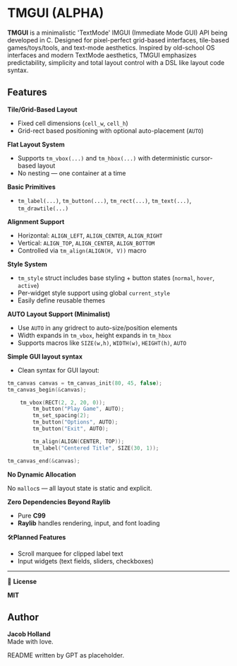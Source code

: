 # TMGUI (ALPHA)

**TMGUI** is a minimalistic 'TextMode' IMGUI (Immediate Mode GUI) API being developed in C. Designed for pixel-perfect grid-based interfaces, tile-based games/toys/tools, and text-mode aesthetics. Inspired by old-school OS interfaces and modern TextMode aesthetics, TMGUI emphasizes predictability, simplicity and total layout control with a DSL like layout code syntax.

## Features
**Tile/Grid-Based Layout**  
- Fixed cell dimensions (`cell_w`, `cell_h`)  
- Grid-rect based positioning with optional auto-placement (`AUTO`)  

**Flat Layout System**  
- Supports `tm_vbox(...)` and `tm_hbox(...)` with deterministic cursor-based layout  
- No nesting — one container at a time  

**Basic Primitives**  
- `tm_label(...)`, `tm_button(...)`, `tm_rect(...)`, `tm_text(...)`, `tm_drawtile(...)`  

**Alignment Support**  
- Horizontal: `ALIGN_LEFT`, `ALIGN_CENTER`, `ALIGN_RIGHT`  
- Vertical: `ALIGN_TOP`, `ALIGN_CENTER`, `ALIGN_BOTTOM`  
- Controlled via `tm_align(ALIGN(H, V))` macro  

**Style System**  
- `tm_style` struct includes base styling + button states (`normal`, `hover`, `active`)  
- Per-widget style support using global `current_style`  
- Easily define reusable themes  

**AUTO Layout Support (Minimalist)**  
- Use `AUTO` in any gridrect to auto-size/position elements  
- Width expands in `tm_vbox`, height expands in `tm_hbox`  
- Supports macros like `SIZE(w,h)`, `WIDTH(w)`, `HEIGHT(h)`, `AUTO`  

**Simple GUI layout syntax**  
- Clean syntax for GUI layout:  
  
```c
tm_canvas canvas = tm_canvas_init(80, 45, false);
tm_canvas_begin(&canvas);

	tm_vbox(RECT(2, 2, 20, 0));
		tm_button("Play Game", AUTO);
		tm_set_spacing(2);
		tm_button("Options", AUTO);
		tm_button("Exit", AUTO);

		tm_align(ALIGN(CENTER, TOP));
		tm_label("Centered Title", SIZE(30, 1));

tm_canvas_end(&canvas);
```
 **No Dynamic Allocation**

No `malloc`s — all layout state is static and explicit.

**Zero Dependencies Beyond Raylib**

- Pure **C99**
- **Raylib** handles rendering, input, and font loading

🛠️**Planned Features**

-  Scroll marquee for clipped label text  
-  Input widgets (text fields, sliders, checkboxes)  

---

📄 **License**

**MIT**

## Author

**Jacob Holland**  
Made with love.

README written by GPT as placeholder. 

